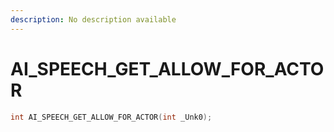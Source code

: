 ```yaml
---
description: No description available 
---
```


# AI_SPEECH_GET_ALLOW_FOR_ACTOR

```cpp
int AI_SPEECH_GET_ALLOW_FOR_ACTOR(int _Unk0);
```
